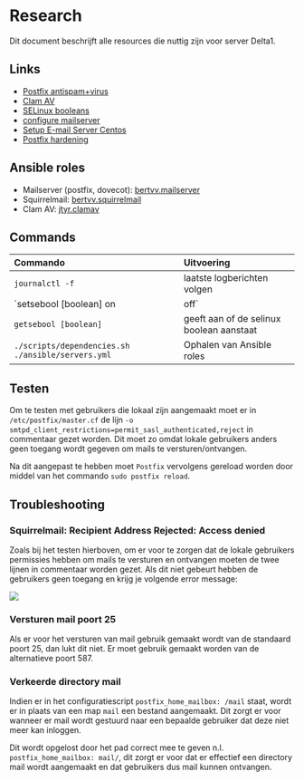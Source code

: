 # Research

Dit document beschrijft alle resources die nuttig zijn voor server Delta1.

## Links

- [Postfix antispam+virus](https://www.tecmint.com/integrate-clamav-and-spamassassin-to-protect-postfix-mails-from-viruses/)
- [Clam AV](https://www.linux.com/tutorials/using-clamav-kill-viruses-postfix/)
- [SELinux booleans](https://www.thegeekdiary.com/understanding-selinux-booleans/)
- [configure mailserver](https://xdeb.org/post/2018/02/07/run-your-own-mail-server-with-postfix-and-dovecot/)
- [Setup E-mail Server Centos](https://hostpresto.com/community/tutorials/how-to-setup-an-email-server-on-centos7/)
- [Postfix hardening](https://linux-audit.com/postfix-hardening-guide-for-security-and-privacy/)

## Ansible roles

- Mailserver (postfix, dovecot): [bertvv.mailserver](https://galaxy.ansible.com/bertvv/mailserver)
- Squirrelmail: [bertvv.squirrelmail](https://galaxy.ansible.com/bertvv/squirrelmail)
- Clam AV: [jtyr.clamav](https://galaxy.ansible.com/jtyr/clamav)

## Commands

| Commando                     | Uitvoering                                   |
| :----------------------------| :--------------------------------------------|
| `journalctl -f`              | laatste logberichten volgen                  |
| `setsebool [boolean] on|off` | zet selinux boolean aan of af                |
| `getsebool [boolean]`        | geeft aan of de selinux boolean aanstaat     |
| `./scripts/dependencies.sh ./ansible/servers.yml`| Ophalen van Ansible roles|


## Testen

Om te testen met gebruikers die lokaal zijn aangemaakt moet er in `/etc/postfix/master.cf` de lijn `-o smtpd_client_restrictions=permit_sasl_authenticated,reject` in commentaar gezet worden. Dit moet zo omdat lokale gebruikers anders geen toegang wordt gegeven om mails te versturen/ontvangen. 

Na dit aangepast te hebben moet `Postfix` vervolgens gereload worden door middel van het commando `sudo postfix reload`.

## Troubleshooting

### Squirrelmail: Recipient Address Rejected: Access denied

Zoals bij het testen hierboven, om er voor te zorgen dat de lokale gebruikers permissies hebben om mails te versturen en ontvangen moeten de twee lijnen in commentaar worden gezet. Als dit niet gebeurt hebben de gebruikers geen toegang en krijg je volgende error message:

![](https://github.com/HoGentTIN/p3ops-1920-green/blob/master/Documentatie/delta1/images/SquirrelmailRecipient.png)

### Versturen mail poort 25

Als er voor het versturen van mail gebruik gemaakt wordt van de standaard poort 25, dan lukt dit niet. Er moet gebruik gemaakt worden van de alternatieve poort 587.

### Verkeerde directory mail

Indien er in het configuratiescript `postfix_home_mailbox: /mail` staat, wordt er in plaats van een map `mail` een bestand aangemaakt. Dit zorgt er voor wanneer er mail wordt gestuurd naar een bepaalde gebruiker dat deze niet meer kan inloggen.

Dit wordt opgelost door het pad correct mee te geven n.l. `postfix_home_mailbox: mail/`, dit zorgt er voor dat er effectief een directory mail wordt aangemaakt en dat gebruikers dus mail kunnen ontvangen.




